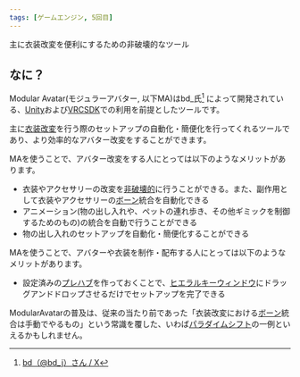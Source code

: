 ```yaml
---
tags: [ゲームエンジン, 5回目]
---
```


主に衣装改変を便利にするための非破壊的なツール

## なに？

Modular Avatar(モジュラーアバター, 以下MA)はbd\_氏[^1] によって開発されている、[Unity](../STU/Unity)および[VRCSDK](../VWX/VRCSDK)での利用を前提としたツールです。

主に[衣装改変](../あ行/衣装改変)を行う際のセットアップの自動化・簡便化を行ってくれるツールであり、より効率的なアバター改変をすることができます。

MAを使うことで、アバター改変をする人にとっては以下のようなメリットがあります。

- 衣装やアクセサリーの改変を[非破壊的](../は行/破壊的-非破壊的)に行うことができる。また、副作用として衣装やアクセサリーの[ボーン](../ABC/Bone)統合を自動化できる
- アニメーション(物の出し入れや、ペットの連れ歩き、その他ギミックを制御するためのもの)の統合を自動で行うことができる
- 物の出し入れのセットアップを自動化・簡便化することができる

MAを使うことで、アバターや衣装を制作・配布する人にとっては以下のようなメリットがあります。

- 設定済みの[プレハブ](../PQR/Prefab)を作っておくことで、[ヒエラルキーウィンドウ](../GHI/Hierarchyウィンドウ)にドラッグアンドドロップさせるだけでセットアップを完了できる

ModularAvatarの普及は、従来の当たり前であった「衣装改変における[ボーン](../ABC/Bone)統合は手動でやるもの」という常識を覆した、いわば[パラダイムシフト](../は行/パラダイムシフト)の一例といえるかもしれません。

[^1]: [bd（@bd_j）さん / X](https://x.com/bd_j)
